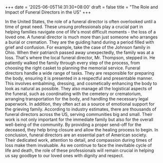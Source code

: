 +++
date = '2025-06-05T14:31:30+08:00'
draft = false
title = "The Role and Impact of Funeral Directors in the US"
+++

In the United States, the role of a funeral director is often overlooked until a time of great need. These unsung professionals play a crucial part in helping families navigate one of life's most difficult moments - the loss of a loved one. A funeral director is much more than just someone who arranges a burial or cremation. They are the guiding hand during a period filled with grief and confusion. For example, take the case of the Johnson family in Ohio. When their patriarch passed away unexpectedly, the family was at a loss. That's where the local funeral director, Mr. Thompson, stepped in. He patiently walked the family through every step of the process, from choosing the right casket to planning the memorial service. Funeral directors handle a wide range of tasks. They are responsible for preparing the body, ensuring it is presented in a respectful and presentable manner. This involves embalming, dressing, and cosmetically enhancing the body to look as natural as possible. They also manage all the logistical aspects of the funeral, such as coordinating with the cemetery or crematorium, arranging transportation for the body, and handling the necessary legal paperwork. In addition, they often act as a source of emotional support for the grieving family. According to industry estimates, there are thousands of funeral directors across the US, serving communities big and small. Their work is not only important for the immediate family but also for the overall well-being of the community. By providing a proper send-off for the deceased, they help bring closure and allow the healing process to begin. In conclusion, funeral directors are an essential part of American society. Their dedicated work, attention to detail, and compassion during times of loss make them invaluable. As we continue to face the inevitable cycle of life and death, the role of these professionals will remain crucial in helping us say goodbye to our loved ones with dignity and respect.